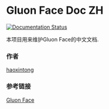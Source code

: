 # Gluon Face Doc ZH
[![Documentation Status](https://readthedocs.org/projects/gluon-face-doc-zh/badge/?version=latest)](https://gluon-face.readthedocs.io/zh/latest/?badge=latest)

本项目用来维护Gluon Face的中文文档. 

### 作者
[haoxintong](https://github.com/haoxintong)

### 参考链接
[Gluon Face](https://github.com/THUFutureLab/gluon-face)